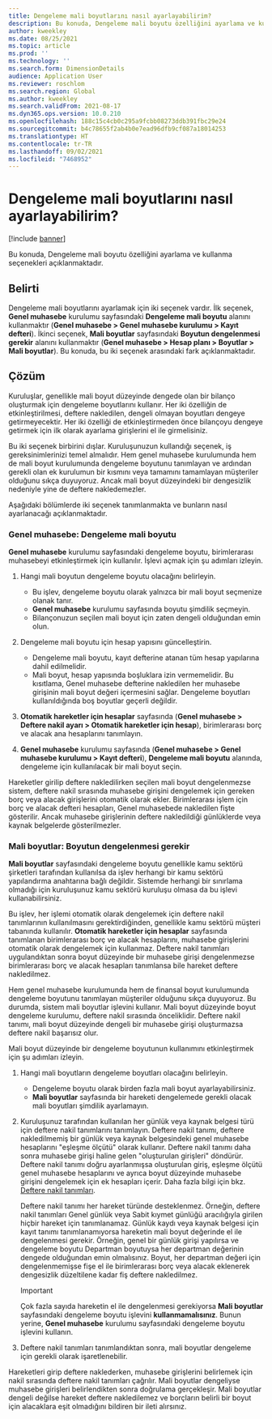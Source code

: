 ```yaml
---
title: Dengeleme mali boyutlarını nasıl ayarlayabilirim?
description: Bu konuda, Dengeleme mali boyutu özelliğini ayarlama ve kullanma seçenekleri açıklanmaktadır.
author: kweekley
ms.date: 08/25/2021
ms.topic: article
ms.prod: ''
ms.technology: ''
ms.search.form: DimensionDetails
audience: Application User
ms.reviewer: roschlom
ms.search.region: Global
ms.author: kweekley
ms.search.validFrom: 2021-08-17
ms.dyn365.ops.version: 10.0.210
ms.openlocfilehash: 188c15c4cb0c295a9fcbb08273ddb391fbc29e24
ms.sourcegitcommit: b4c78655f2ab4b0e7ead96dfb9cf087a18014253
ms.translationtype: HT
ms.contentlocale: tr-TR
ms.lasthandoff: 09/02/2021
ms.locfileid: "7468952"
---
```

# <a name="how-do-i-set-up-balancing-financial-dimensions"></a>Dengeleme mali boyutlarını nasıl ayarlayabilirim?

[!include [banner](../includes/banner.md)]

Bu konuda, Dengeleme mali boyutu özelliğini ayarlama ve kullanma seçenekleri açıklanmaktadır.

## <a name="symptom"></a>Belirti

Dengeleme mali boyutlarını ayarlamak için iki seçenek vardır. İlk seçenek, **Genel muhasebe** kurulumu sayfasındaki **Dengeleme mali boyutu** alanını kullanmaktır (**Genel muhasebe \> Genel muhasebe kurulumu \> Kayıt defteri**). İkinci seçenek, **Mali boyutlar** sayfasındaki **Boyutun dengelenmesi gerekir** alanını kullanmaktır (**Genel muhasebe > Hesap planı \> Boyutlar \> Mali boyutlar**). Bu konuda, bu iki seçenek arasındaki fark açıklanmaktadır.

## <a name="resolution"></a>Çözüm

Kuruluşlar, genellikle mali boyut düzeyinde dengede olan bir bilanço oluşturmak için dengeleme boyutlarını kullanır. Her iki özelliğin de etkinleştirilmesi, deftere nakledilen, dengeli olmayan boyutları dengeye getirmeyecektir. Her iki özelliği de etkinleştirmeden önce bilançoyu dengeye getirmek için ilk olarak ayarlama girişlerini el ile girmelisiniz.

Bu iki seçenek birbirini dışlar. Kuruluşunuzun kullandığı seçenek, iş gereksinimlerinizi temel almalıdır. Hem genel muhasebe kurulumunda hem de mali boyut kurulumunda dengeleme boyutunu tanımlayan ve ardından gerekli olan ek kurulumun bir kısmını veya tamamını tamamlayan müşteriler olduğunu sıkça duyuyoruz. Ancak mali boyut düzeyindeki bir dengesizlik nedeniyle yine de deftere nakledemezler.

Aşağıdaki bölümlerde iki seçenek tanımlanmakta ve bunların nasıl ayarlanacağı açıklanmaktadır.

### <a name="ledger--balancing-financial-dimension"></a>Genel muhasebe: Dengeleme mali boyutu

**Genel muhasebe** kurulumu sayfasındaki dengeleme boyutu, birimlerarası muhasebeyi etkinleştirmek için kullanılır. İşlevi açmak için şu adımları izleyin.

1. Hangi mali boyutun dengeleme boyutu olacağını belirleyin.

    - Bu işlev, dengeleme boyutu olarak yalnızca bir mali boyut seçmenize olanak tanır.
    - **Genel muhasebe** kurulumu sayfasında boyutu şimdilik seçmeyin.
    - Bilançonuzun seçilen mali boyut için zaten dengeli olduğundan emin olun.

2. Dengeleme mali boyutu için hesap yapısını güncelleştirin.

    - Dengeleme mali boyutu, kayıt defterine atanan tüm hesap yapılarına dahil edilmelidir.
    - Mali boyut, hesap yapısında boşluklara izin vermemelidir. Bu kısıtlama, Genel muhasebe defterine nakledilen her muhasebe girişinin mali boyut değeri içermesini sağlar. Dengeleme boyutları kullanıldığında boş boyutlar geçerli değildir.

3. **Otomatik hareketler için hesaplar** sayfasında (**Genel muhasebe \> Deftere nakil ayarı \> Otomatik hareketler için hesap**), birimlerarası borç ve alacak ana hesaplarını tanımlayın.
4. **Genel muhasebe** kurulumu sayfasında (**Genel muhasebe \> Genel muhasebe kurulumu \> Kayıt defteri**), **Dengeleme mali boyutu** alanında, dengeleme için kullanılacak bir mali boyut seçin.

Hareketler girilip deftere nakledilirken seçilen mali boyut dengelenmezse sistem, deftere nakil sırasında muhasebe girişini dengelemek için gereken borç veya alacak girişlerini otomatik olarak ekler. Birimlerarası işlem için borç ve alacak defteri hesapları, Genel muhasebede nakledilen fişte gösterilir. Ancak muhasebe girişlerinin deftere nakledildiği günlüklerde veya kaynak belgelerde gösterilmezler.

### <a name="financial-dimensions--require-the-dimension-to-be-balanced"></a>Mali boyutlar: Boyutun dengelenmesi gerekir

**Mali boyutlar** sayfasındaki dengeleme boyutu genellikle kamu sektörü şirketleri tarafından kullanılsa da işlev herhangi bir kamu sektörü yapılandırma anahtarına bağlı değildir. Sistemde herhangi bir sınırlama olmadığı için kuruluşunuz kamu sektörü kuruluşu olmasa da bu işlevi kullanabilirsiniz.

Bu işlev, her işlemi otomatik olarak dengelemek için deftere nakil tanımlarının kullanılmasını gerektirdiğinden, genellikle kamu sektörü müşteri tabanında kullanılır. **Otomatik hareketler için hesaplar** sayfasında tanımlanan birimlerarası borç ve alacak hesaplarını, muhasebe girişlerini otomatik olarak dengelemek için kullanmaz. Deftere nakil tanımları uygulandıktan sonra boyut düzeyinde bir muhasebe girişi dengelenmezse birimlerarası borç ve alacak hesapları tanımlansa bile hareket deftere nakledilmez.

Hem genel muhasebe kurulumunda hem de finansal boyut kurulumunda dengeleme boyutunu tanımlayan müşteriler olduğunu sıkça duyuyoruz. Bu durumda, sistem mali boyutlar işlevini kullanır. Mali boyut düzeyinde boyut dengeleme kurulumu, deftere nakil sırasında önceliklidir. Deftere nakil tanımı, mali boyut düzeyinde dengeli bir muhasebe girişi oluşturmazsa deftere nakil başarısız olur.

Mali boyut düzeyinde bir dengeleme boyutunun kullanımını etkinleştirmek için şu adımları izleyin.

1. Hangi mali boyutların dengeleme boyutları olacağını belirleyin.

    - Dengeleme boyutu olarak birden fazla mali boyut ayarlayabilirsiniz.
    - **Mali boyutlar** sayfasında bir hareketi dengelemede gerekli olacak mali boyutları şimdilik ayarlamayın.

2. Kuruluşunuz tarafından kullanılan her günlük veya kaynak belgesi türü için deftere nakil tanımlarını tanımlayın. Deftere nakil tanımı, deftere nakledilmemiş bir günlük veya kaynak belgesindeki genel muhasebe hesaplarını "eşleşme ölçütü" olarak kullanır. Deftere nakil tanımı daha sonra muhasebe girişi haline gelen "oluşturulan girişleri" döndürür. Deftere nakil tanımı doğru ayarlanmışsa oluşturulan giriş, eşleşme ölçütü genel muhasebe hesaplarını ve ayrıca boyut düzeyinde muhasebe girişini dengelemek için ek hesapları içerir. Daha fazla bilgi için bkz. [Deftere nakil tanımları](posting-definitions.md). 
   
   Deftere nakil tanımı her hareket türünde desteklenmez. Örneğin, deftere nakil tanımları Genel günlük veya Sabit kıymet günlüğü aracılığıyla girilen hiçbir hareket için tanımlanamaz. Günlük kaydı veya kaynak belgesi için kayıt tanımı tanımlanamıyorsa hareketin mali boyut değerinde el ile dengelenmesi gerekir. Örneğin, genel bir günlük girişi yapılırsa ve dengeleme boyutu Departman boyutuysa her departman değerinin dengede olduğundan emin olmalısınız.  Boyut, her departman değeri için dengelenmemişse fişe el ile birimlerarası borç veya alacak eklenerek dengesizlik düzeltilene kadar fiş deftere nakledilmez. 

    > [!IMPORTANT]
    > Çok fazla sayıda hareketin el ile dengelenmesi gerekiyorsa **Mali boyutlar** sayfasındaki dengeleme boyutu işlevini **kullanmamalısınız**. Bunun yerine, **Genel muhasebe** kurulumu sayfasındaki dengeleme boyutu işlevini kullanın.

3. Deftere nakil tanımları tanımlandıktan sonra, mali boyutlar dengeleme için gerekli olarak işaretlenebilir.

Hareketleri girip deftere naklederken, muhasebe girişlerini belirlemek için nakil sırasında deftere nakil tanımları çağrılır. Mali boyutlar dengeliyse muhasebe girişleri belirlendikten sonra doğrulama gerçekleşir. Mali boyutlar dengeli değilse hareket deftere nakledilemez ve borçların belirli bir boyut için alacaklara eşit olmadığını bildiren bir ileti alırsınız.
